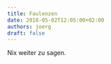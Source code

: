 ```yaml
---
title: Faulenzen
date: 2018-05-02T12:05:00+02:00
authors: joerg
draft: false
---
```


Nix weiter zu sagen.

